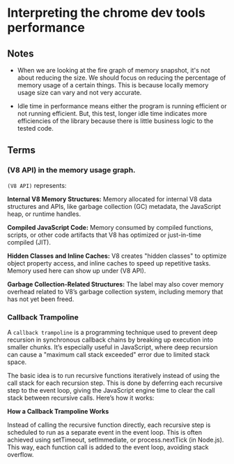 # Interpreting the chrome dev tools performance

## Notes

- When we are looking at the fire graph of memory snapshot, it's not about reducing the size. We should focus on reducing the percentage of memory usage of a certain things. This is because locally memory usage size can vary and not very accurate.

- Idle time in performance means either the program is running efficient or not running efficient. But, this test, longer idle time indicates more efficiencies of the library because there is little business logic to the tested code.

## Terms

### (V8 API) in the memory usage graph.

`(V8 API)` represents:

**Internal V8 Memory Structures:** Memory allocated for internal V8 data structures and APIs, like garbage collection (GC) metadata, the JavaScript heap, or runtime handles.

**Compiled JavaScript Code:** Memory consumed by compiled functions, scripts, or other code artifacts that V8 has optimized or just-in-time compiled (JIT).

**Hidden Classes and Inline Caches:** V8 creates "hidden classes" to optimize object property access, and inline caches to speed up repetitive tasks. Memory used here can show up under (V8 API).

**Garbage Collection-Related Structures:** The label may also cover memory overhead related to V8’s garbage collection system, including memory that has not yet been freed.

### Callback Trampoline

A `callback trampoline` is a programming technique used to prevent deep recursion in synchronous callback chains by breaking up execution into smaller chunks. It’s especially useful in JavaScript, where deep recursion can cause a "maximum call stack exceeded" error due to limited stack space.

The basic idea is to run recursive functions iteratively instead of using the call stack for each recursion step. This is done by deferring each recursive step to the event loop, giving the JavaScript engine time to clear the call stack between recursive calls. Here’s how it works:

**How a Callback Trampoline Works**

Instead of calling the recursive function directly, each recursive step is scheduled to run as a separate event in the event loop. This is often achieved using setTimeout, setImmediate, or process.nextTick (in Node.js). This way, each function call is added to the event loop, avoiding stack overflow.
